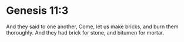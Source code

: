 # Genesis 11:3

And they said to one another, Come, let us make bricks, and burn them thoroughly. And they had brick for stone, and bitumen for mortar.
